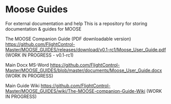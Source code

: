 # Moose Guides
For external documentation and help
This is a repository for storing documentation & guides for MOOSE

The MOOSE Companion Guide (PDF downloadable version)
https://github.com/FlightControl-Master/MOOSE_GUIDES/releases/download/v0.1-rc1/Moose_User_Guide.pdf
(WORK IN PROGRESS - v0.1-rc1)

Main Docx MS-Word
https://github.com/FlightControl-Master/MOOSE_GUIDES/blob/master/documents/Moose_User_Guide.docx
(WORK IN PROGRESS)

Main Guide Wiki
https://github.com/FlightControl-Master/MOOSE_GUIDES/wiki/The-MOOSE-companion-Guide-Wiki
(WORK IN PROGRESS)
